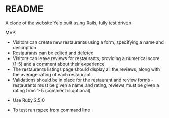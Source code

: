 # README

A clone of the website Yelp built using Rails, fully test driven

MVP:
- Visitors can create new restaurants using a form, specifying a name and description
- Restaurants can be edited and deleted
- Visitors can leave reviews for restaurants, providing a numerical score (1-5) and a comment about their experience
- The restaurants listings page should display all the reviews, along with the average rating of each restaurant
- Validations should be in place for the restaurant and review forms - restaurants must be given a name and rating, reviews must be given a rating from 1-5 (comment is optional)

* Use Ruby 2.5.0

* To test run rspec from command line

